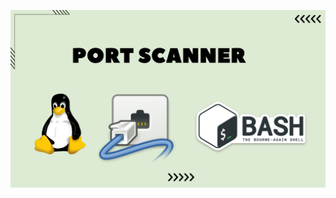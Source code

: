 ![image alt](https://github.com/AdhmAbdein/Port-scanner/blob/882ae805a0fb687caf0de0ae0032b4c963e46697/image.png)
